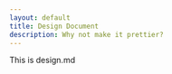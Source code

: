 ```yaml
---
layout: default
title: Design Document
description: Why not make it prettier?
---
```

<p>This is design.md</p>
